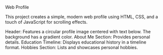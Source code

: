 Web Profile

This project creates a simple, modern web profile using HTML, CSS, and a touch of JavaScript for scrolling effects. 

Header: Features a circular profile image centered with text below. The background has a gradient color.
About Me Section: Provides personal details.
Education Timeline: Displays educational history in a timeline format.
Hobbies Section: Lists and showcases personal hobbies.

